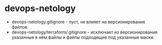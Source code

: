 # devops-netology

 - devops-netology.gitignore - пуст, не влияет на версионирование файлов.
 - devops-netology/terraform/.gitignore - исключает из версионирования
указанные в нём файлы и файлы подходящие под указанные маски. 
